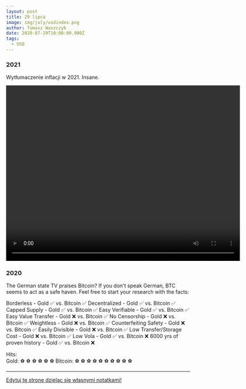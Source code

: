 ```yaml
---
layout: post
title: 29 lipca
image: img/july/usdindex.png
author: Tomasz Waszczyk
date: 2020-07-29T10:00:00.000Z
tags:
  - USD
---
```


### 2021

Wytłumaczenie inflacji w 2021. Insane.

<video width="640" height="480" controls>
<source src="./movies/july/transitorydefinition.mp4" type="video/mp4">
Your browser does not support the video tag.
</video>

### 2020

The German state TV praises Bitcoin? If you don't speak German, BTC seems to act as a safe haven. Feel free to start your research with the facts:

Borderless - Gold ✅ vs. Bitcoin ✅
Decentralized - Gold ✅ vs. Bitcoin ✅
Capped Supply - Gold ✅ vs. Bitcoin ✅
Easy Verifiable - Gold ✅ vs. Bitcoin ✅
Easy Value Transfer - Gold ❌ vs. Bitcoin ✅
No Censorship - Gold ❌ vs. Bitcoin ✅
Weightless - Gold ❌ vs. Bitcoin ✅
Counterfeiting Safety - Gold ❌ vs. Bitcoin ✅
Easily Divisible - Gold ❌ vs. Bitcoin ✅
Low Transfer/Storage Cost - Gold ❌ vs. Bitcoin ✅
Low Vola - Gold ✅ vs. Bitcoin ❌
6000 yrs of proven history - Gold ✅ vs. Bitcoin ❌

Hits:  
Gold: ⚽ ⚽ ⚽ ⚽ ⚽ ⚽
Bitcoin: ⚽ ⚽ ⚽ ⚽ ⚽ ⚽ ⚽ ⚽ ⚽ ⚽

---

<a href="https://github.com/TomaszWaszczyk/historia.waszczyk.com/edit/master/src/content/july-29.md" target="_blank">Edytuj tę stronę dzieląc się własnymi notatkami!</a>